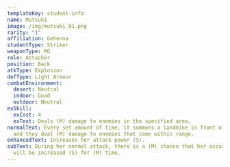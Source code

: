 ```yaml
---
templateKey: student-info
name: Mutsuki
image: /img/mutsuki_01.png
rarity: "1"
affiliation: Gehenna
studentType: Striker
weaponType: MG
role: Attacker
position: Back
atkType: Explosion
defType: Light Armour
combatEnvironment:
  desert: Neutral
  indoor: Good
  outdoor: Neutral
exSkill:
  exCost: 4
  exText: Deals (M) damage to enemies in the specified area.
normalText: Every set amount of time, it summons a landmine in front of Mutsuki
  and they deal (M) damage to enemies that come within range.
enhancedText: Increases her attack power (S).
subText: During her normal attack, there is a (M) chance that her accuracy rate
  will be increased (S) for (M) time.
---
```

